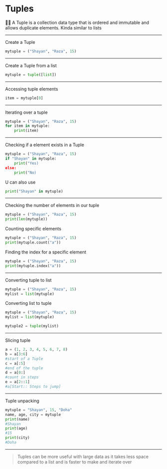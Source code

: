 # Tuples

<aside>
🧑‍💻 A Tuple is a collection data type that is ordered and immutable and allows duplicate elements. Kinda similar to lists

</aside>

---

Create a Tuple

```python
mytuple = ("Shayan", "Raza", 15)
```

---

Create a Tuple from a list

```python
mytuple = tuple([list])
```

---

Accessing tuple elements

```python
item = mytuple[0]
```

---

Iterating over a tuple

```python
mytuple = ("Shayan", "Raza", 15)
for item in mytuple:
	print(item)
```

---

Checking if a element exists in a Tuple

```python
mytuple = ("Shayan", "Raza", 15)
if "Shayan" in mytuple: 
	print("Yes)
else: 
	print("No)
```

 U can also use 

```python
print("Shayan" in mytuple)
```

---

Checking the number of elements in our tuple

```python
mytuple = ("Shayan", "Raza", 15)
print(len(mytuple))
```

Counting specific elements

```python
mytuple = ("Shayan", "Raza", 15)
print(mytuple.count("a"))
```

Finding the index for a specific element

```python
mytuple = ("Shayan", "Raza", 15)
print(mytuple.index("a"))
```

---

Converting tuple to list

```python
mytuple = ("Shayan", "Raza", 15)
mylist = list(mytuple)
```

Converting list to tuple

```python
mytuple = ("Shayan", "Raza", 15)
mylist = list(mytuple)

mytuple2 = tuple(mylist)
```

---

Slicing tuple

```python
a = (1, 2, 3, 4, 5, 6, 7, 8)
b = a[3:6]
#start of a Tuple
c = a[:5]
#end of the tuple
d = a[0:]
#count in steps
e = a[2::1]
#a[Start:: Steps to jump]
```

---

Tuple unpacking

```python
mytuple = "Shayan", 15, "Doha"
name, age, city = mytuple
print(name)
#Shayan
print(age)
#15
print(city)
#Doha
```

---

> Tuples can be more useful with large data as it takes less space compared to a list and is faster to make and iterate over
>